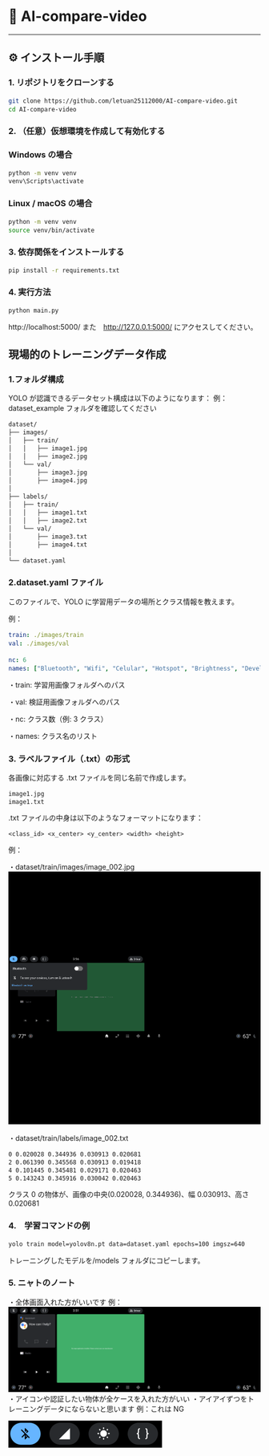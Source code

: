 # 🤖 AI-compare-video

---

## ⚙️ インストール手順

### 1. リポジトリをクローンする

```bash
git clone https://github.com/letuan25112000/AI-compare-video.git
cd AI-compare-video
```

### 2. （任意）仮想環境を作成して有効化する

### Windows の場合

```bash
python -m venv venv
venv\Scripts\activate
```

### Linux / macOS の場合

```bash
python -m venv venv
source venv/bin/activate
```

### 3. 依存関係をインストールする

```bash
pip install -r requirements.txt
```

### 4. 実行方法

```bash
python main.py
```

http://localhost:5000/ また　http://127.0.0.1:5000/
にアクセスしてください。

## 現場的のトレーニングデータ作成

### 1.フォルダ構成

YOLO が認識できるデータセット構成は以下のようになります：
例：dataset_example フォルダを確認してください

```
dataset/
├── images/
│   ├── train/
│   │   ├── image1.jpg
│   │   ├── image2.jpg
│   └── val/
│       ├── image3.jpg
│       ├── image4.jpg
│
├── labels/
│   ├── train/
│   │   ├── image1.txt
│   │   ├── image2.txt
│   └── val/
│       ├── image3.txt
│       ├── image4.txt
│
└── dataset.yaml
```

### 2.dataset.yaml ファイル

このファイルで、YOLO に学習用データの場所とクラス情報を教えます。

例：

```yaml
train: ./images/train
val: ./images/val

nc: 6
names: ["Bluetooth", "Wifi", "Celular", "Hotspot", "Brightness", "Development"]
```

・train: 学習用画像フォルダへのパス

・val: 検証用画像フォルダへのパス

・nc: クラス数（例: 3 クラス）

・names: クラス名のリスト

### 3. ラベルファイル（.txt）の形式

各画像に対応する .txt ファイルを同じ名前で作成します。

```
image1.jpg
image1.txt
```

.txt ファイルの中身は以下のようなフォーマットになります：

```
<class_id> <x_center> <y_center> <width> <height>
```

例：

・dataset/train/images/image_002.jpg
![alt text](ReadmeImg/image_016.png)

・dataset/train/labels/image_002.txt

```
0 0.020028 0.344936 0.030913 0.020681
2 0.061390 0.345568 0.030913 0.019418
4 0.101445 0.345481 0.029171 0.020463
5 0.143243 0.345916 0.030042 0.020463
```

クラス 0 の物体が、画像の中央(0.020028, 0.344936)、幅 0.030913、高さ 0.020681

### 4.　学習コマンドの例

```bash
yolo train model=yolov8n.pt data=dataset.yaml epochs=100 imgsz=640
```

トレーニングしたモデルを/models フォルダにコピーします。

### 5. ニャトのノート

・全体画面入れた方がいいです
例：
![alt text](ReadmeImg/image_001.png)
・アイコンや認証したい物体が全ケースを入れた方がいい
・アイアイずつをトレーニングデータにならないと思います
例：これは NG

![alt text](ReadmeImg/{2B65BB3F-A8D3-4D16-BD16-0DE4BA8DDCFD}.png)
